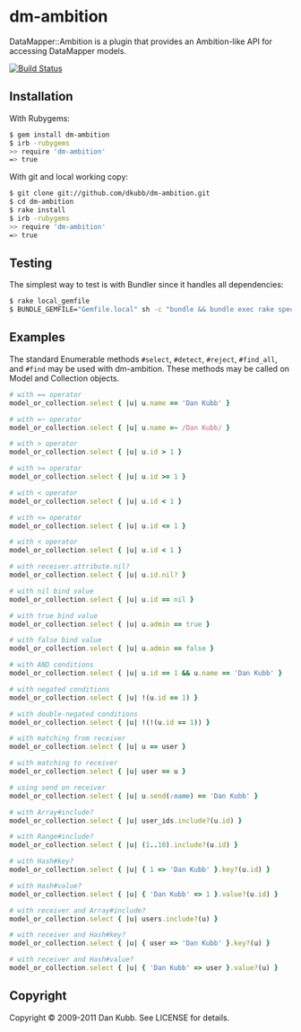 # dm-ambition

DataMapper::Ambition is a plugin that provides an Ambition-like API for
accessing DataMapper models.

[![Build Status](https://secure.travis-ci.org/dkubb/dm-ambition.png)](http://travis-ci.org/dkubb/dm-ambition)

## Installation

With Rubygems:

```bash
$ gem install dm-ambition
$ irb -rubygems
>> require 'dm-ambition'
=> true
```

With git and local working copy:

```bash
$ git clone git://github.com/dkubb/dm-ambition.git
$ cd dm-ambition
$ rake install
$ irb -rubygems
>> require 'dm-ambition'
=> true
```

## Testing

The simplest way to test is with Bundler since it handles all dependencies:

```bash
$ rake local_gemfile
$ BUNDLE_GEMFILE="Gemfile.local" sh -c "bundle && bundle exec rake spec"
```

## Examples

The standard Enumerable methods `#select`, `#detect`, `#reject`, `#find_all`, and
`#find` may be used with dm-ambition. These methods may be called on Model
and Collection objects.

```ruby
# with == operator
model_or_collection.select { |u| u.name == 'Dan Kubb' }

# with =~ operator
model_or_collection.select { |u| u.name =~ /Dan Kubb/ }

# with > operator
model_or_collection.select { |u| u.id > 1 }

# with >= operator
model_or_collection.select { |u| u.id >= 1 }

# with < operator
model_or_collection.select { |u| u.id < 1 }

# with <= operator
model_or_collection.select { |u| u.id <= 1 }

# with < operator
model_or_collection.select { |u| u.id < 1 }

# with receiver.attribute.nil?
model_or_collection.select { |u| u.id.nil? }

# with nil bind value
model_or_collection.select { |u| u.id == nil }

# with true bind value
model_or_collection.select { |u| u.admin == true }

# with false bind value
model_or_collection.select { |u| u.admin == false }

# with AND conditions
model_or_collection.select { |u| u.id == 1 && u.name == 'Dan Kubb' }

# with negated conditions
model_or_collection.select { |u| !(u.id == 1) }

# with double-negated conditions
model_or_collection.select { |u| !(!(u.id == 1)) }

# with matching from receiver
model_or_collection.select { |u| u == user }

# with matching to receiver
model_or_collection.select { |u| user == u }

# using send on receiver
model_or_collection.select { |u| u.send(:name) == 'Dan Kubb' }

# with Array#include?
model_or_collection.select { |u| user_ids.include?(u.id) }

# with Range#include?
model_or_collection.select { |u| (1..10).include?(u.id) }

# with Hash#key?
model_or_collection.select { |u| { 1 => 'Dan Kubb' }.key?(u.id) }

# with Hash#value?
model_or_collection.select { |u| { 'Dan Kubb' => 1 }.value?(u.id) }

# with receiver and Array#include?
model_or_collection.select { |u| users.include?(u) }

# with receiver and Hash#key?
model_or_collection.select { |u| { user => 'Dan Kubb' }.key?(u) }

# with receiver and Hash#value?
model_or_collection.select { |u| { 'Dan Kubb' => user }.value?(u) }
```

## Copyright

Copyright &copy; 2009-2011 Dan Kubb. See LICENSE for details.

